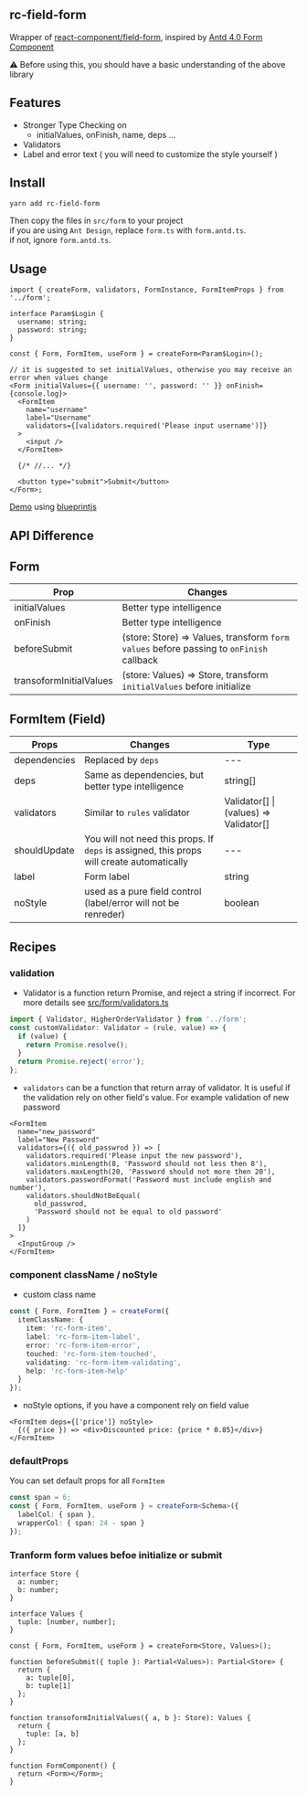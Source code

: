 ## rc-field-form

Wrapper of [react-component/field-form](https://github.com/react-component/field-form), inspired by [Antd 4.0 Form Component](https://next.ant.design/components/form/?locale=en-US#header)

:warning: Before using this, you should have a basic understanding of the above library

## Features

- Stronger Type Checking on
  - initialValues, onFinish, name, deps ...
- Validators
- Label and error text ( you will need to customize the style yourself )

## Install

```
yarn add rc-field-form
```

Then copy the files in `src/form` to your project <br/>
if you are using `Ant Design`, replace `form.ts` with `form.antd.ts`. <br/>
if not, ignore `form.antd.ts`.

## Usage

```tsx
import { createForm, validators, FormInstance, FormItemProps } from '../form';

interface Param$Login {
  username: string;
  password: string;
}

const { Form, FormItem, useForm } = createForm<Param$Login>();

// it is suggested to set initialValues, otherwise you may receive an error when values change
<Form initialValues={{ username: '', password: '' }} onFinish={console.log}>
  <FormItem
    name="username"
    label="Username"
    validators={[validators.required('Please input username')]}
  >
    <input />
  </FormItem>

  {/* //... */}

  <button type="submit">Submit</button>
</Form>;
```

[Demo](https://rc-field-form.herokuapp.com/) using [blueprintjs](https://blueprintjs.com/docs/#blueprint)

## API Difference

## Form

| Prop                    | Changes                                                                                 |
| ----------------------- | --------------------------------------------------------------------------------------- |
| initialValues           | Better type intelligence                                                                |
| onFinish                | Better type intelligence                                                                |
| beforeSubmit            | (store: Store) => Values, transform `form values` before passing to `onFinish` callback |
| transoformInitialValues | (store: Values) => Store, transform `initialValues` before initialize                   |

## FormItem (Field)

| Props        | Changes                                                                                   | Type                                   |
| ------------ | ----------------------------------------------------------------------------------------- | -------------------------------------- |
| dependencies | Replaced by `deps`                                                                        | ---                                    |
| deps         | Same as dependencies, but better type intelligence                                        | string[]                               |
| validators   | Similar to `rules` validator                                                              | Validator[] \| (values) => Validator[] |
| shouldUpdate | You will not need this props. If `deps` is assigned, this props will create automatically | ---                                    |
| label        | Form label                                                                                | string                                 |
| noStyle      | used as a pure field control (label/error will not be renreder)                           | boolean                                |

## Recipes

### validation

- Validator is a function return Promise, and reject a string if incorrect. For more details see [src/form/validators.ts](./src/form/validators.ts)

```ts
import { Validator, HigherOrderValidator } from '../form';
const customValidator: Validator = (rule, value) => {
  if (value) {
    return Promise.resolve();
  }
  return Promise.reject('error');
};
```

- `validators` can be a function that return array of validator. It is useful if the validation rely on other field's value. For example validation of new password

```tsx
<FormItem
  name="new_password"
  label="New Password"
  validators={({ old_passwrod }) => [
    validators.required('Please input the new password'),
    validators.minLength(8, 'Password should not less then 8'),
    validators.maxLength(20, 'Password should not more then 20'),
    validators.passwordFormat('Password must include english and number'),
    validators.shouldNotBeEqual(
      old_passwrod,
      'Password should not be equal to old password'
    )
  ]}
>
  <InputGroup />
</FormItem>
```

### component className / noStyle

- custom class name

```ts
const { Form, FormItem } = createForm({
  itemClassName: {
    item: 'rc-form-item',
    label: 'rc-form-item-label',
    error: 'rc-form-item-error',
    touched: 'rc-form-item-touched',
    validating: 'rc-form-item-validating',
    help: 'rc-form-item-help'
  }
});
```

- noStyle options, if you have a component rely on field value

```tsx
<FormItem deps={['price']} noStyle>
  {({ price }) => <div>Discounted price: {price * 0.85}</div>}
</FormItem>
```

### defaultProps

You can set default props for all `FormItem`

```ts
const span = 6;
const { Form, FormItem, useForm } = createForm<Schema>({
  labelCol: { span },
  wrapperCol: { span: 24 - span }
});
```

### Tranform form values befoe initialize or submit

```tsx
interface Store {
  a: number;
  b: number;
}

interface Values {
  tuple: [number, number];
}

const { Form, FormItem, useForm } = createForm<Store, Values>();

function beforeSubmit({ tuple }: Partial<Values>): Partial<Store> {
  return {
    a: tuple[0],
    b: tuple[1]
  };
}

function transoformInitialValues({ a, b }: Store): Values {
  return {
    tuple: [a, b]
  };
}

function FormComponent() {
  return <Form></Form>;
}
```
